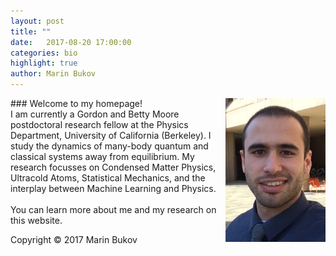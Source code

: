 ```yaml
---
layout: post
title: "" 
date:   2017-08-20 17:00:00
categories: bio
highlight: true
author: Marin Bukov
---
```

<img align="right" src="/img/bukov.png" alt="me" description="Drawing" style="width: 160px;"/>
### Welcome to my homepage!
<br>
I am currently a Gordon and Betty Moore postdoctoral research fellow at the Physics Department, University of California (Berkeley). I study the dynamics of many-body quantum and classical systems away from equilibrium.
My research focusses on Condensed Matter Physics, Ultracold Atoms, Statistical Mechanics, and the interplay between Machine Learning and Physics.
<br>
<br>
You can learn more about me and my research on this website. 

 
Copyright © 2017 Marin Bukov